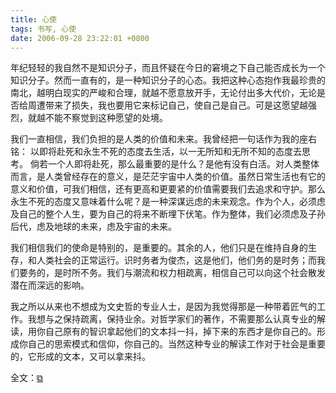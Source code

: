 ```yaml
---
title: 心使
tags: 书写, 心使
date: 2006-09-28 23:22:01 +0800
---
```


年纪轻轻的我自然不是知识分子，而且怀疑在今日的窘境之下自己能否成长为一个知识分子。然而一直有的，是一种知识分子的心态。我把这种心态抱作我最珍贵的南北，越明白现实的严峻和合理，就越不愿意放开手，无论付出多大代价，无论是否给周遭带来了损失，我也要用它来标记自己，使自己是自己。可是这愿望越强烈，就越不能不察觉到这种愿望的处境。

我们一直相信，我们负担的是人类的价值和未来。我曾经把一句话作为我的座右铭： 以即将赴死和永生不死的态度去生活，以一无所知和无所不知的态度去思考。 倘若一个人即将赴死，那么最重要的是什么？是他有没有白活。对人类整体而言，是人类曾经存在的意义，是茫茫宇宙中人类的价值。虽然日常生活也有它的意义和价值，可我们相信，还有更高和更要紧的价值需要我们去追求和守护。那么永生不死的态度又意味着什么呢？是一种深谋远虑的未来观念。作为个人，必须虑及自己的整个人生，要为自己的将来不断埋下伏笔。作为整体，我们必须虑及子孙后代，虑及地球的未来，虑及宇宙的未来。

我们相信我们的使命是特别的，是重要的。其余的人，他们只是在维持自身的生存，和人类社会的正常运行。识时务者为俊杰，这是他们，他们务的是时务；而我们要务的，是时所不务。我们与潮流和权力相疏离，相信自己可以向这个社会散发潜在而深远的影响。

我之所以从来也不想成为文史哲的专业人士，是因为我觉得那是一种带着匠气的工作。我想与之保持疏离，保持业余。对哲学家们的著作，不需要那么认真专业的解读，用你自己原有的智识拿起他们的文本抖一抖，掉下来的东西才是你自己的。形成你自己的思索模式和信仰，你自己的。当然这种专业的解读工作对于社会是重要的，它形成的文本，又可以拿来抖。

全文：[&#x29c9;](http://www.douban.com/note/193224441/)

